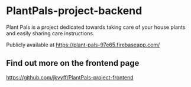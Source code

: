 # PlantPals-project-backend

Plant Pals is a project dedicated towards taking care of your house plants and easily sharing care instructions. 

Publicly available at https://plant-pals-97e65.firebaseapp.com/

## Find out more on the frontend page

https://github.com/jkvyff/PlantPals-project-frontend
